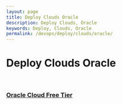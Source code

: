 ```yaml
---
layout: page
title: Deploy Clouds Oracle
description: Deploy Clouds, Oracle
keywords: Deploy, Clouds, Oracle
permalink: /devops/deploy/clouds/oracle/
---
```


# Deploy Clouds Oracle

<br/>

### [Oracle Cloud Free Tier](/devops/deploy/clouds/oracle/free-tier/)

